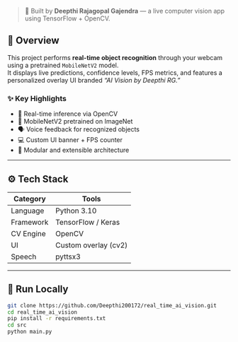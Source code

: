 > 🚀 Built by **Deepthi Rajagopal Gajendra** — a live computer vision app using TensorFlow + OpenCV.



## 🌟 Overview
This project performs **real-time object recognition** through your webcam using a pretrained `MobileNetV2` model.  
It displays live predictions, confidence levels, FPS metrics, and features a personalized overlay UI branded *“AI Vision by Deepthi RG.”*

### ✨ Key Highlights
- 🎥 Real-time inference via OpenCV
- 🧠 MobileNetV2 pretrained on ImageNet
- 🗣️ Voice feedback for recognized objects
- 💻 Custom UI banner + FPS counter
- 🧩 Modular and extensible architecture

---

## ⚙️ Tech Stack
| Category | Tools |
|-----------|-------|
| Language | Python 3.10 |
| Framework | TensorFlow / Keras |
| CV Engine | OpenCV |
| UI | Custom overlay (cv2) |
| Speech | pyttsx3 |

---

## 🚀 Run Locally
```bash
git clone https://github.com/Deepthi200172/real_time_ai_vision.git
cd real_time_ai_vision
pip install -r requirements.txt
cd src
python main.py

